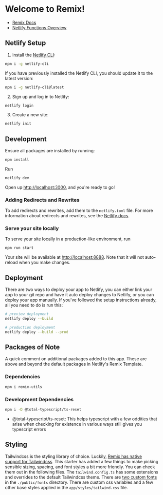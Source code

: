 # Welcome to Remix!

- [Remix Docs](https://remix.run/docs)
- [Netlify Functions Overview](https://docs.netlify.com/functions/overview)

## Netlify Setup

1. Install the [Netlify CLI](https://docs.netlify.com/cli/get-started/):

```sh
npm i -g netlify-cli
```

If you have previously installed the Netlify CLI, you should update it to the latest version:

```sh
npm i -g netlify-cli@latest
```

2. Sign up and log in to Netlify:

```sh
netlify login
```

3. Create a new site:

```sh
netlify init
```

## Development

Ensure all packages are installed by running:

```sh
npm install
```

Run

```sh
netlify dev
```

Open up [http://localhost:3000](http://localhost:3000), and you're ready to go!

### Adding Redirects and Rewrites

To add redirects and rewrites, add them to the `netlify.toml` file. For more information about redirects and rewrites, see the [Netlify docs](https://docs.netlify.com/routing/redirects/).

### Serve your site locally

To serve your site locally in a production-like environment, run

```sh
npm run start
```

Your site will be available at [http://localhost:8888](http://localhost:8888). Note that it will not auto-reload when you make changes.

## Deployment

There are two ways to deploy your app to Netlify, you can either link your app to your git repo and have it auto deploy changes to Netlify, or you can deploy your app manually. If you've followed the setup instructions already, all you need to do is run this:

```sh
# preview deployment
netlify deploy --build

# production deployment
netlify deploy --build --prod
```

## Packages of Note

A quick comment on additional packages added to this app. These are above and beyond the default packages in Netlify's Remix Template.

### Dependencies

```sh
npm i remix-utils
```

### Development Dependencies

```sh
npm i -D @total-typescript/ts-reset
```

- @total-typescript/ts-reset: This helps typescript with a few oddities that arise when checking for existence in various ways still gives you typescript errors

## Styling

Tailwindcss is the styling library of choice. Luckily, [Remix has native support for Tailwindcss](https://remix.run/docs/en/main/styling/tailwind). This starter has added a few things to make picking sensible sizing, spacing, and font styles a bit more friendly. You can check them out in the following files. The `tailwind.config.ts` has some extensions and overrides to the default Tailwindcss theme. There are [two custom fonts](https://github.blog/2022-12-02-introducing-mona-sans-and-hubot-sans/) in the `./public/fonts` directory. There are custom css variables and a few other base styles applied in the `app/styles/tailwind.css` file.

